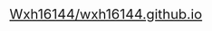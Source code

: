 <a href="https://github.com/Wxh16144/wxh16144.github.io" style="width:100%;text-align:center;font-size:24px;"> Wxh16144/wxh16144.github.io </a>
